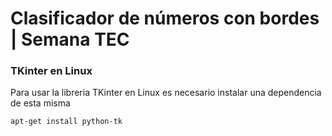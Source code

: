 # Clasificador de números con bordes | Semana TEC

### TKinter en Linux

Para usar la libreria TKinter en Linux es necesario instalar una dependencia de esta misma

    apt-get install python-tk

